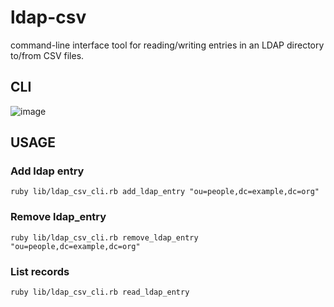 # ldap-csv
command-line interface tool for reading/writing entries in an LDAP directory to/from CSV files.


## CLI

![image](https://user-images.githubusercontent.com/19718351/59657451-bcb63a80-916e-11e9-9522-9b6235b8bc5f.png)

## USAGE
### Add ldap entry
```
ruby lib/ldap_csv_cli.rb add_ldap_entry "ou=people,dc=example,dc=org"
```

### Remove ldap_entry
```
ruby lib/ldap_csv_cli.rb remove_ldap_entry "ou=people,dc=example,dc=org"
```

### List records
```
ruby lib/ldap_csv_cli.rb read_ldap_entry
```


